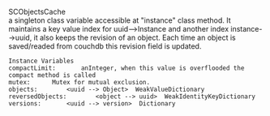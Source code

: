 SCObjectsCache  
a singleton class variable accessible at "instance" class method. 
It maintains a key value  index  for uuid-->Instance and another index instance-->uuid, it also keeps the revision of an object. Each time an object is saved/readed from couchdb this revision field is updated.


    Instance Variables
	compactLimit:		anInteger, when this value is overflooded the compact method is called
	mutex:		Mutex for mutual exclusion.
	objects:		<uuid --> Object>  WeakValueDictionary
	reversedObjects:		<object --> uuid>  WeakIdentityKeyDictionary
	versions:		<uuid --> version>  Dictionary

